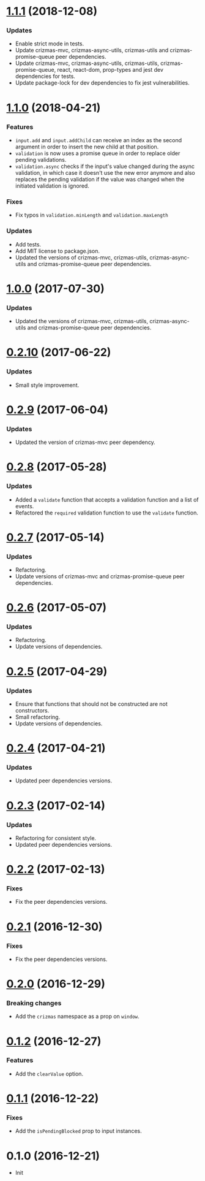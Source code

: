 <a name="1.1.1"></a>
# [1.1.1](https://github.com/raulsebastianmihaila/crizmas-form/compare/v1.1.0...v1.1.1) (2018-12-08)

### Updates
- Enable strict mode in tests.
- Update crizmas-mvc, crizmas-async-utils, crizmas-utils and crizmas-promise-queue peer dependencies.
- Update crizmas-mvc, crizmas-async-utils, crizmas-utils, crizmas-promise-queue, react, react-dom, prop-types and jest dev dependencies for tests.
- Update package-lock for dev dependencies to fix jest vulnerabilities.

<a name="1.1.0"></a>
# [1.1.0](https://github.com/raulsebastianmihaila/crizmas-form/compare/v1.0.0...v1.1.0) (2018-04-21)

### Features
- `input.add` and `input.addChild` can receive an index as the second argument in order to insert the new child at that position.
- `validation` is now uses a promise queue in order to replace older pending validations.
- `validation.async` checks if the input's value changed during the async validation, in which case it doesn't use the new error anymore and also replaces the pending validation if the value was changed when the initiated validation is ignored.

### Fixes
- Fix typos in `validation.minLength` and `validation.maxLength`

### Updates
- Add tests.
- Add MIT license to package.json.
- Updated the versions of crizmas-mvc, crizmas-utils, crizmas-async-utils and crizmas-promise-queue peer dependencies.

<a name="1.0.0"></a>
# [1.0.0](https://github.com/raulsebastianmihaila/crizmas-form/compare/v0.2.10...v1.0.0) (2017-07-30)

### Updates
- Updated the versions of crizmas-mvc, crizmas-utils, crizmas-async-utils and crizmas-promise-queue peer dependencies.

<a name="0.2.10"></a>
# [0.2.10](https://github.com/raulsebastianmihaila/crizmas-form/compare/v0.2.9...v0.2.10) (2017-06-22)

### Updates
- Small style improvement.

<a name="0.2.9"></a>
# [0.2.9](https://github.com/raulsebastianmihaila/crizmas-form/compare/v0.2.8...v0.2.9) (2017-06-04)

### Updates
- Updated the version of crizmas-mvc peer dependency.

<a name="0.2.8"></a>
# [0.2.8](https://github.com/raulsebastianmihaila/crizmas-form/compare/v0.2.7...v0.2.8) (2017-05-28)

### Updates
- Added a `validate` function that accepts a validation function and a list of events.
- Refactored the `required` validation function to use the `validate` function.

<a name="0.2.7"></a>
# [0.2.7](https://github.com/raulsebastianmihaila/crizmas-form/compare/v0.2.6...v0.2.7) (2017-05-14)

### Updates
- Refactoring.
- Update versions of crizmas-mvc and crizmas-promise-queue peer dependencies.

<a name="0.2.6"></a>
# [0.2.6](https://github.com/raulsebastianmihaila/crizmas-form/compare/v0.2.5...v0.2.6) (2017-05-07)

### Updates
- Refactoring.
- Update versions of dependencies.

<a name="0.2.5"></a>
# [0.2.5](https://github.com/raulsebastianmihaila/crizmas-form/compare/v0.2.4...v0.2.5) (2017-04-29)

### Updates
- Ensure that functions that should not be constructed are not constructors.
- Small refactoring.
- Update versions of dependencies.

<a name="0.2.4"></a>
# [0.2.4](https://github.com/raulsebastianmihaila/crizmas-form/compare/v0.2.3...v0.2.4) (2017-04-21)

### Updates
- Updated peer dependencies versions.

<a name="0.2.3"></a>
# [0.2.3](https://github.com/raulsebastianmihaila/crizmas-form/compare/v0.2.2...v0.2.3) (2017-02-14)

### Updates
- Refactoring for consistent style.
- Updated peer dependencies versions.

<a name="0.2.2"></a>
# [0.2.2](https://github.com/raulsebastianmihaila/crizmas-form/compare/v0.2.1...v0.2.2) (2017-02-13)

### Fixes
- Fix the peer dependencies versions.

<a name="0.2.1"></a>
# [0.2.1](https://github.com/raulsebastianmihaila/crizmas-form/compare/v0.2.0...v0.2.1) (2016-12-30)

### Fixes
- Fix the peer dependencies versions.

<a name="0.2.0"></a>
# [0.2.0](https://github.com/raulsebastianmihaila/crizmas-form/compare/v0.1.2...v0.2.0) (2016-12-29)

### Breaking changes
- Add the `crizmas` namespace as a prop on `window`.

<a name="0.1.2"></a>
# [0.1.2](https://github.com/raulsebastianmihaila/crizmas-form/compare/v0.1.1...v0.1.2) (2016-12-27)

### Features
- Add the `clearValue` option.

<a name="0.1.1"></a>
# [0.1.1](https://github.com/raulsebastianmihaila/crizmas-form/compare/v0.1.0...v0.1.1) (2016-12-22)

### Fixes
- Add the `isPendingBlocked` prop to input instances.

<a name="0.1.0"></a>
# 0.1.0 (2016-12-21)

- Init
